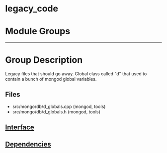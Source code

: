 # legacy\_code

# Module Groups

-------------

# Group Description
Legacy files that should go away. Global class called "d" that used to contain a bunch of mongod  global variables.

## Files
- src/mongo/db/d\_globals.cpp   (mongod, tools)
- src/mongo/db/d\_globals.h   (mongod, tools)

## [Interface](interface/0)

## [Dependencies](dependencies/0)
